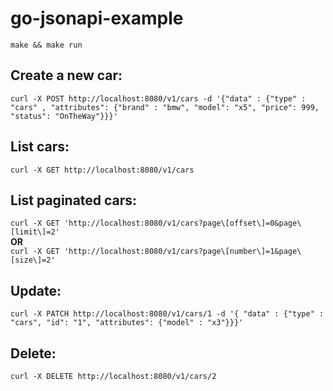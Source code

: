 # go-jsonapi-example

`make && make run`  

## Create a new car:
`curl -X POST http://localhost:8080/v1/cars -d '{"data" : {"type" : "cars" , "attributes": {"brand" : "bmw", "model": "x5", "price": 999, "status": "OnTheWay"}}}'`  

## List cars:
`curl -X GET http://localhost:8080/v1/cars`  

## List paginated cars:
`curl -X GET 'http://localhost:8080/v1/cars?page\[offset\]=0&page\[limit\]=2'`  
**OR**  
`curl -X GET 'http://localhost:8080/v1/cars?page\[number\]=1&page\[size\]=2'`  

## Update:
`curl -X PATCH http://localhost:8080/v1/cars/1 -d '{ "data" : {"type" : "cars", "id": "1", "attributes": {"model" : "x3"}}}'`  

## Delete:
`curl -X DELETE http://localhost:8080/v1/cars/2`  
